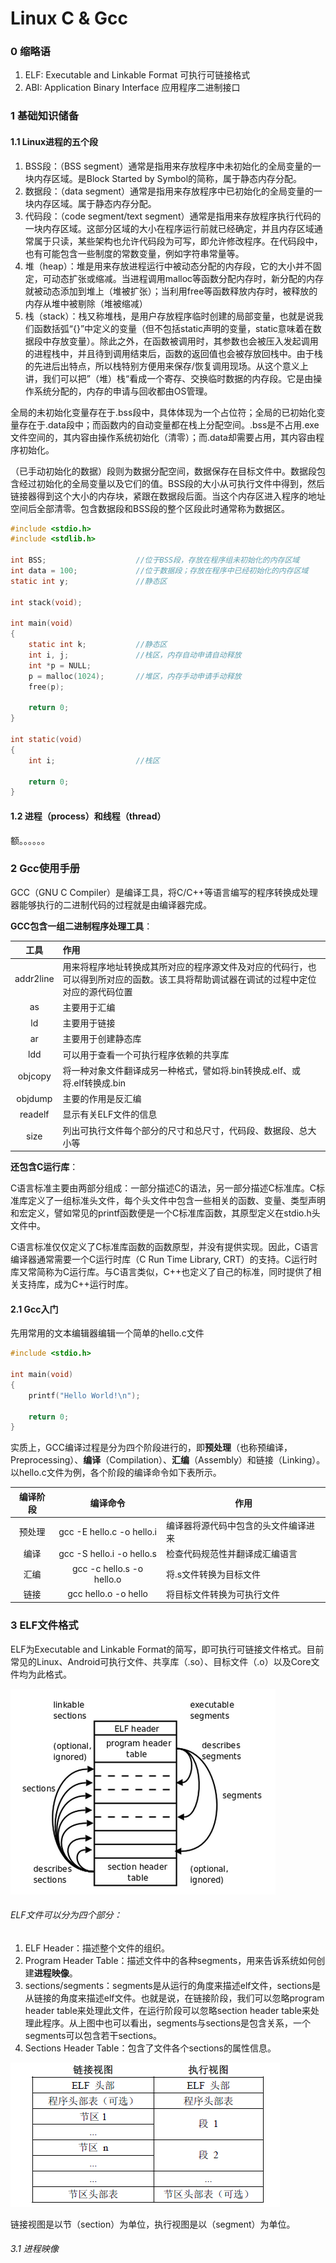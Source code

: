 # Linux C & Gcc

### 0 缩略语

1. ELF: Executable and Linkable Format 可执行可链接格式
2. ABI: Application Binary Interface 应用程序二进制接口



### 1 基础知识储备

#### 1.1 Linux进程的五个段

1. BSS段：（BSS segment）通常是指用来存放程序中未初始化的全局变量的一块内存区域。是Block Started by Symbol的简称，属于静态内存分配。
2. 数据段：（data segment）通常是指用来存放程序中已初始化的全局变量的一块内存区域。属于静态内存分配。
3. 代码段：（code segment/text segment）通常是指用来存放程序执行代码的一块内存区域。这部分区域的大小在程序运行前就已经确定，并且内存区域通常属于只读，某些架构也允许代码段为可写，即允许修改程序。在代码段中，也有可能包含一些制度的常数变量，例如字符串常量等。
4. 堆（heap）：堆是用来存放进程运行中被动态分配的内存段，它的大小并不固定，可动态扩张或缩减。当进程调用malloc等函数分配内存时，新分配的内存就被动态添加到堆上（堆被扩张）；当利用free等函数释放内存时，被释放的内存从堆中被剔除（堆被缩减）
5. 栈（stack）：栈又称堆栈，是用户存放程序临时创建的局部变量，也就是说我们函数括弧“{}”中定义的变量（但不包括static声明的变量，static意味着在数据段中存放变量）。除此之外，在函数被调用时，其参数也会被压入发起调用的进程栈中，并且待到调用结束后，函数的返回值也会被存放回栈中。由于栈的先进后出特点，所以栈特别方便用来保存/恢复调用现场。从这个意义上讲，我们可以把”（堆）栈“看成一个寄存、交换临时数据的内存段。它是由操作系统分配的，内存的申请与回收都由OS管理。

全局的未初始化变量存在于.bss段中，具体体现为一个占位符；全局的已初始化变量存在于.data段中；而函数内的自动变量都在栈上分配空间。.bss是不占用.exe文件空间的，其内容由操作系统初始化（清零）；而.data却需要占用，其内容由程序初始化。

（已手动初始化的数据）段则为数据分配空间，数据保存在目标文件中。数据段包含经过初始化的全局变量以及它们的值。BSS段的大小从可执行文件中得到，然后链接器得到这个大小的内存块，紧跟在数据段后面。当这个内存区进入程序的地址空间后全部清零。包含数据段和BSS段的整个区段此时通常称为数据区。

```c
#include <stdio.h>
#include <stdlib.h>

int BSS;					//位于BSS段，存放在程序组未初始化的内存区域
int data = 100;				//位于数据段；存放在程序中已经初始化的内存区域
static int y;				//静态区

int stack(void);

int main(void)
{
    static int k;			//静态区
    int i, j;				//栈区，内存自动申请自动释放
    int *p = NULL;
    p = malloc(1024);		//堆区，内存手动申请手动释放
    free(p);
    
    return 0;
}

int static(void)
{
    int i;					//栈区
    
    return 0;
}
```

#### 1.2 进程（process）和线程（thread）

额。。。。。。



### 2 Gcc使用手册

GCC（GNU C Compiler）是编译工具，将C/C++等语言编写的程序转换成处理器能够执行的二进制代码的过程就是由编译器完成。

**GCC包含一组二进制程序处理工具**：

|   工具    | 作用                                                         |
| :-------: | :----------------------------------------------------------- |
| addr2line | 用来将程序地址转换成其所对应的程序源文件及对应的代码行，也可以得到所对应的函数。该工具将帮助调试器在调试的过程中定位对应的源代码位置 |
|    as     | 主要用于汇编                                                 |
|    ld     | 主要用于链接                                                 |
|    ar     | 主要用于创建静态库                                           |
|    ldd    | 可以用于查看一个可执行程序依赖的共享库                       |
|  objcopy  | 将一种对象文件翻译成另一种格式，譬如将.bin转换成.elf、或将.elf转换成.bin |
|  objdump  | 主要的作用是反汇编                                           |
|  readelf  | 显示有关ELF文件的信息                                        |
|   size    | 列出可执行文件每个部分的尺寸和总尺寸，代码段、数据段、总大小等 |

**还包含C运行库**：

C语言标准主要由两部分组成：一部分描述C的语法，另一部分描述C标准库。C标准库定义了一组标准头文件，每个头文件中包含一些相关的函数、变量、类型声明和宏定义，譬如常见的printf函数便是一个C标准库函数，其原型定义在stdio.h头文件中。

C语言标准仅仅定义了C标准库函数的函数原型，并没有提供实现。因此，C语言编译器通常需要一个C运行时库（C Run Time Library, CRT）的支持。C运行时库又常简称为C运行库。与C语言类似，C++也定义了自己的标准，同时提供了相关支持库，成为C++运行时库。

#### 2.1 Gcc入门

先用常用的文本编辑器编辑一个简单的hello.c文件

```c
#include <stdio.h>

int main(void)
{
    printf("Hello World!\n");
    
    return 0;
}
```

实质上，GCC编译过程是分为四个阶段进行的，即**预处理**（也称预编译，Preprocessing）、**编译**（Compilation）、**汇编**（Assembly）和链接（Linking）。以hello.c文件为例，各个阶段的编译命令如下表所示。

| 编译阶段 |         编译命令          | 作用                                 |
| :------: | :-----------------------: | ------------------------------------ |
|  预处理  | gcc -E hello.c -o hello.i | 编译器将源代码中包含的头文件编译进来 |
|   编译   | gcc -S hello.i -o hello.s | 检查代码规范性并翻译成汇编语言       |
|   汇编   | gcc -c hello.s -o hello.o | 将.s文件转换为目标文件               |
|   链接   |   gcc hello.o -o hello    | 将目标文件转换为可执行文件           |



### 3 ELF文件格式

ELF为Executable and Linkable Format的简写，即可执行可链接文件格式。目前常见的Linux、Android可执行文件、共享库（.so）、目标文件（.o）以及Core文件均为此格式。

![ELF文件格式的两种视图](illustration/20160521110158483.png)



###### ELF文件可以分为四个部分：

1. ELF Header：描述整个文件的组织。
2. Program Header Table：描述文件中的各种segments，用来告诉系统如何创建**进程映像**。
3. sections/segments：segments是从运行的角度来描述elf文件，sections是从链接的角度来描述elf文件。也就是说，在链接阶段，我们可以忽略program header table来处理此文件，在运行阶段可以忽略section header table来处理此程序。从上图中也可以看出，segments与sections是包含关系，一个segments可以包含若干sections。
4. Sections Header Table：包含了文件各个sections的属性信息。

![链接视图和执行视图](illustration/20160521110434854.png)

链接视图是以节（section）为单位，执行视图是以（segment）为单位。



###### 3.1 进程映像






